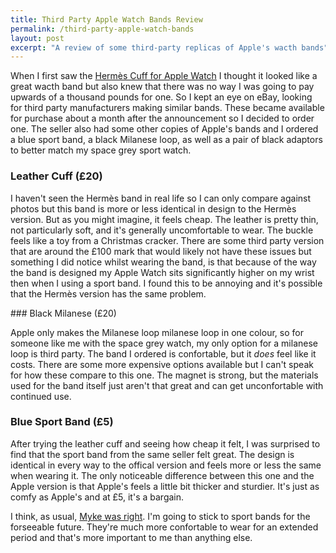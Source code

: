 ```yaml
---
title: Third Party Apple Watch Bands Review
permalink: /third-party-apple-watch-bands
layout: post
excerpt: "A review of some third-party replicas of Apple's wacth bands"
---
```


When I first saw the [Hermès Cuff for Apple Watch](http://www.apple.com/pr/library/2015/09/09Apple-and-Herm-s-Unveil-the-Apple-Watch-Herm-s-Collection.html) I thought it looked like a great wacth band but also knew that there was no way I was going to pay upwards of a thousand pounds for one. So I kept an eye on eBay, looking for third party manufacturers making similar bands. These became available for purchase about a month after the announcement so I decided to order one. The seller also had some other copies of Apple's bands and I ordered a blue sport band, a black Milanese loop, as well as a pair of black adaptors to better match my space grey sport watch.

### Leather Cuff (£20)

I haven't seen the Hermès band in real life so I can only compare against photos but this band is more or less identical in design to the Hermès version. But as you might imagine, it feels cheap. The leather is pretty thin, not particularly soft, and it's generally uncomfortable to wear. The buckle feels like a toy from a Christmas cracker. There are some third party version that are around the £100 mark that would likely not have these issues but something I did notice whilst wearing the band, is that because of the way the band is designed my Apple Watch sits significantly higher on my wrist then when I using a sport band. I found this to be annoying and it's possible that the Hermès version has the same problem.

### Black Milanese (£20)

Apple only makes the Milanese loop milanese loop in one colour, so for someone like me with the space grey watch, my only option for a milanese loop is third party. The band I ordered is confortable, but it *does* feel like it costs. There are some more expensive options available but I can't speak for how these compare to this one. The magnet is strong, but the materials used for the band itself just aren't that great and can get unconfortable with continued use.

### Blue Sport Band (£5)

After trying the leather cuff and seeing how cheap it felt, I was surprised to find that the sport band from the same seller felt great. The design is identical in every way to the offical version and feels more or less the same when wearing it. The only noticeable difference between this one and the Apple version is that Apple's feels a little bit thicker and sturdier. It's just as comfy as Apple's and at £5, it's a bargain.

I think, as usual, [Myke was right](http://www.relay.fm/upgrade/56). I'm going to stick to sport bands for the forseeable future. They're much more confortable to wear for an extended period and that's more important to me than anything else.